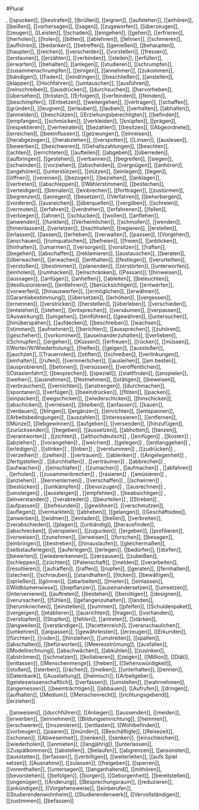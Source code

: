 #Plural 

, [[spucken]], [[bestrafen]], [[brüllen]], [[eignen]], [[aufstehen]], [[anhören]], [[beißen]], [[vorhersagen]], [[sagen]], [[zugeworfen]], [[überzeugen]], [[zeugen]], [[Leisten]], [[schaden]], [[eingehen]], [[gehen]], [[erfrieren]], [[herholen]], [[holen]], [[bitten]], [[ablehnen]], [[lehnen]], [[schmieren]], [[aufhören]], [[bedanken]], [[betreffen]], [[genießen]], [[behaupten]], [[haupten]], [[reichen]], [[verscheiden]], [[vorstellen]], [[fressen]], [[erstaunen]], [[erzählen]], [[verbinden]], [[steilen]], [[erfüllen]], [[erwarten]], [[behalten]], [[anlegen]], [[studieren]], [[schrumpfen]], [[zusammenschrumpfen]], [[einigen]], [[annehmen]], [[zukommen]], [[bändigen]], [[Faden]], [[eindringen]], [[beschließen]], [[anstellen]], [[klappen]], [[Hochfahren]], [[umtauschen]], [[ausführen]], [[reinschreiben]], [[ausdrücken]], [[durchsuchen]], [[hervorheben]], [[übersehen]], [[trösten]], [[Erfolgen]], [[verfeinden]], [[feinden]], [[beschimpfen]], [[Entsetzen]], [[weitergehen]], [[vertragen]], [[schaffen]], [[gründen]], [[leugnen]], [[erlauben]], [[lauben]], [[verhalten]], [[abhalten]], [[anmelden]], [[beschützen]], [[Erziehungsberechtigten]], [[befinden]], [[empfangen]], [[schmücken]], [[verkleiden]], [[knüpfen]], [[prägen]], [[respektieren]], [[verheiraten]], [[bezahlen]], [[besitzen]], [[Abgeordnete]], [[erreichen]], [[beeinflussen]], [[gezwungen]], [[einreisen]], [[herabgezogen]], [[herabziehen]], [[verspotten]], [[Linsen]], [[auslesen]], [[bewerben]], [[beschweren]], [[Gehaltszahlungen]], [[beachten]], [[achten]], [[errichteten]], [[aufteilen]], [[abgeben]], [[überreden]], [[aufbringen]], [[gestehen]], [[verbannen]], [[begreifen]], [[siegen]], [[schwinden]], [[vorziehen]], [[abscheiden]], [[vergnügen]], [[anhören]], [[angehören]], [[unterstützen]], [[stützen]], [[einlegen]], [[legen]], [[öffnen]], [[vereinen]], [[bezogen]], [[beziehen]], [[anklagen]], [[vertreten]], [[abschleppen]], [[Wählerstimmen]], [[bestechen]], [[verteidigen]], [[bemalen]], [[einbrechen]], [[forttragen]], [[zustürmen]], [[begrenzen]], [[anregen]], [[besetzen]], [[Verfahren]], [[beherbergen]], [[vorderen]], [[ausreichen]], [[überquellen]], [[vergilben]], [[schreien]], [[vermuten]], [[erfahren]], [[verdrehen]], [[erfahrenen]], [[fallen]], [[verbiegen]], [[ahnen]], [[schlucken]], [[wollen]], [[anflehen]], [[anwenden]], [[funkten]], [[Verheimlichen]], [[schmollen]], [[wenden]], [[hineinlassen]], [[verletzen]], [[nachholen]], [[regieren]], [[erstellen]], [[erlassen]], [[lassen]], [[erheben]], [[verwalten]], [[passen]], [[Vorgehen]], [[anschauen]], [[rumquatschen]], [[befreien]], [[freien]], [[anblicken]], [[hinhalten]], [[umarmen]], [[versorgen]], [[vorsitzen]], [[haften]], [[begehen]], [[abschaffen]], [[reklamieren]], [[austauschen]], [[beraten]], [[überwachen]], [[erwachen]], [[enthalten]], [[festlegen]], [[verurteilten]], [[verstoßen]], [[bestimmen]], [[planenden]], [[zerstörten]], [[unterworfen]], [[einholen]], [[rumhacken]], [[einschränken]], [[Passant]], [[hinweisen]], [[aussagen]], [[anfügen]], [[anheften]], [[ableiten]], [[beleuchten]], [[desillusionieren]], [[entlehnen]], [[berücksichtigen]], [[entwerfen]], [[vorwerfen]], [[hinauswerfen]], [[ermöglichen]], [[erwähnen]], [[Garantiebestimmung]], [[übersetzen]], [[erhöhen]], [[vergessen]], [[ernennen]], [[verstricken]], [[herstellen]], [[überleben]], [[verschieden]], [[entstehen]], [[stehen]], [[entsprechen]], [[versäumen]], [[verpassen]], [[Auswirkung]], [[umgehen]], [[einführen]], [[gewähren]], [[untersuchen]], [[hinüberspähen]], [[aufdecken]], [[beschreiben]], [[wachsen]], [[stimmen]], [[aufnehmen]], [[berichten]], [[aussprechen]], [[zuhören]], [[geschehen]], [[vorkommen]], [[auseinanderzuhalten]], [[verlieben]], [[Schnupfen]], [[ergehen]], [[Küssen]], [[erfreuen]], [[rücken]], [[müssen]], [[Worter/W/Wiederholung]], [[helfen]], [[geigen]], [[ausstoßen]], [[jauchzen]], [[Trauernden]], [[stiften]], [[schreiben]], [[verlinkungen]], [[einhalten]], [[rufen]], [[verinnerlichen]], [[ausleihen]], [[am besten]], [[ausprobieren]], [[betonen]], [[versüssen]], [[veröffentlichen]], [[Ostasienfahrt]], [[besprechen]], [[speziell]], [[stattfinden]], [[anspielen]], [[weihen]], [[ausnehmen]], [[festnehmen]], [[stätigen]], [[beweisen]], [[verbrauchen]], [[vernichten]], [[anstrengen]], [[durchmachen]], [[spontanen]], [[verfügen]], [[beeindrucken]], [[flöten]], [[packen]], [[einpacken]], [[wegschicken]], [[wiederschicken]], [[hinschicken]], [[abschicken]], [[verreisen]], [[bleiben]], [[anfassen]], [[kauen]], [[verdauen]], [[klingen]], [[ergänzen]], [[einrichten]], [[entspannen]], [[Arbeitsbedingungen]], [[auszahlen]], [[interessieren]], [[entfernen]], [[Münze]], [[liebgewinnen]], [[aufgeben]], [[versenden]], [[hinzufügen]], [[zurücksenden]], [[begeben]], [[aussetzen]], [[abhotten]], [[tanzen]], [[verantworten]]
, [[zichten]]
, [[althochdeutsch]]
, [[einfügen]]
, [[kosten]]
, [[abziehen]]
, [[vorangehen]]
, [[weichen]]
, [[gelegen]]
, [[entlanggehen]]
, [[erledigen]]
, [[stinken]]
, [[loben]]
, [[verstummen]]
, [[zudrücken]]
, [[verzeihen]]
, [[zeihen]]
, [[vertrauen]]
, [[ablenken]]
, [[Angelegenheit]]
, [[fertigstellen]]
, [[durchhalten]]
, [[verträumen]]
, [[abbrechen]]
, [[aufwachen]]
, [[einschlafen]]
, [[zumachen]]
, [[aufmachen]]
, [[abfahren]]
, [[erholen]]
, [[zusammenbrechen]]
, [[rasieren]]
, [[amüsieren]]
, [[anziehen]]
, [[kennenlernen]]
, [[verschaffen]]
, [[schwirren]]
, [[bestücken]]
, [[umkämpfen]]
, [[bevorzugen]]
, [[ausrechnen]]
, [[umsteigen]]
, [[aussteigen]]
, [[empfehlen]]
, [[beabsichtigen]]
, [[einverstanden]]
, [[verabreden]]
, [[beurteilen]]
, [[Streben]]
, [[aufpassen]]
, [[befreunden]]
, [[gewöhnen]], [[verschmutzen]], [[auflegen]], [[vermarkten]], [[abheben]], [[gelangen]], [[Geschäftsidee]], [[anwerben]], [[widmen]], [[einladen]], [[bellen]], [[verbreiten]], [[verabschieden]], [[plagen]], [[unbändig]], [[herausfinden]], [[abschrecken]], [[verspielen]], [[zugucken]], [[ergeben]], [[profilieren]], [[vorweisen]], [[zunehmen]], [[erweisen]], [[forschen]], [[besagen]], [[einbringen]], [[bestreben]], [[hinauslaufen]], [[gleichermaßen]], [[selbstauferlegen]], [[auferlegen]], [[erlegen]], [[bedürfen]], [[dürfen]], [[bewerten]], [[wiedererkennen]], [[zerzausen]], [[zubeißen]], [[schleppen]], [[züchten]], [[Patenschaft]], [[melden]], [[verarbeiten]], [[resultieren]], [[aufraffen]], [[raffen]], [[rupfen]], [[geraten]], [[fernhalten]], [[stechen]], [[schnauben]], [[standhalten]], [[ticken]], [[bewältigen]], [[sprießen]], [[gönnen]], [[abarbeiten]], [[mieten]], [[einlassen]], [[Wildblumenwiese]], [[bepflanzen]], [[auseinandersetzen]], [[umsetzen]], [[intervenieren]], [[auftreten]], [[bestehen]], [[benötigen]], [[designen]], [[verursachen]], [[fühlen]], [[gefangenzuhalten]], [[landen]], [[herumkriechen]], [[einstellen]], [[summen]], [[pfeifen]], [[Schuldenpaket]], [[vergeigen]], [[etablieren]], [[ausrichten]], [[tragen]], [[vorhanden]], [[verstopfen]], [[Stopfen]], [[fehlen]], [[antreten]], [[stärken]], [[langweilen]], [[verständigen]], [[facettenreich]], [[veranschaulichen]], [[umkehren]], [[anpassen]], [[gewährleisten]], [[erzeugen]], [[Erkunden]], [[fürchten]], [[roden]], [[hinstehen]], [[umstreiten]], [[spalten]], [[abschalten]], [[befürworten]], [[Meeresströmung]], [[ausfallen]], [[Modellrechnung]], [[abschwächen]], [[abkühlen]], [[zusinken]], [[abströmen]], [[schmelzen]], [[kollabieren]], [[zeigen]], [[Million]], [[Diät]], [[entlassen]], [[Menschenmenge]], [[heben]], [[Sehenswürdigkeit]], [[stoßen]], [[sterben]], [[rächen]], [[melken]], [[unterhalten]], [[rennen]], [[Datenbank]], [[Ausstattung]], [[heimisch]], [[Arbeitgeber]], [[geisteswissenschaftlich]], [[verfassen]], [[umstellen]], [[wahrnehmen]], [[angemessen]], [[beeinträchtigen]], [[abbauen]], [[Aufrufen]], [[dringen]], [[aufhalten]], [[Medium]], [[Menschenrecht]], [[richtungsgebend]], [[erziehen]]

, [[anweisen]], [[durchführen]], [[Anliegen]], [[aussenden]], [[meiden]], [[erwerben]], [[einnehmen]], [[Bildungseinrichtung]], [[hemmen]], [[erschweren]], [[inszenieren]], [[entlasten]], [[Wohlbefinden]], [[vorbeugen]], [[paaren]], [[münden]], [[Beschäftigte]], [[Reisezeit]], [[schonen]], [[Abwesenheit]], [[senken]], [[senken]], [[einschleichen]], [[wiederholen]], [[anmieten]], [[langjährig]], [[unterlassen]], [[Zuspätkommen]], [[abstellen]], [[belaufen]], [[abgrenzen]], [[ansonsten]], [[ausstatten]], [[erfassen]], [[verbilligen]], [[weiterleiten]], [[aufs Spiel setzen]], [[Ausnahme]], [[zulassen]], [[freigeben]], [[sperren]], [[vorenthalten]], [[untersagen]], [[langanhaltend]], [[mithören]], [[bevorstehen]], [[befolgen]], [[borgen]], [[Geborgenheit]], [[bereitstellen]], [[ungenügen]], [[Änderung]], [[Besprechungsraum]], [[reduzieren]], [[ankündigen]], [[Vorgehensweise]], [[einberufen]], [[Studierendenwohnheim]], [[Studierendenwerk]], [[Vervollständigen]], [[zustimmen]], [[befassen]]